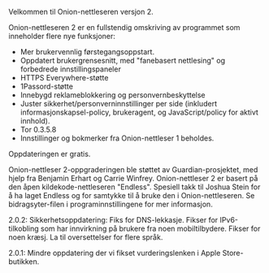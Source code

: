 Velkommen til Onion-nettleseren versjon 2.

Onion-nettleseren 2 er en fullstendig omskriving av programmet som inneholder flere nye funksjoner:

* Mer brukervennlig førstegangsoppstart.
* Oppdatert brukergrensesnitt, med "fanebasert nettlesing" og forbedrede innstillingspaneler
* HTTPS Everywhere-støtte
* 1Passord-støtte
* Innebygd reklameblokkering og personvernbeskyttelse
* Juster sikkerhet/personverninnstillinger per side (inkludert informasjonskapsel-policy, brukeragent, og JavaScript/policy for aktivt innhold).
* Tor 0.3.5.8
* Innstillinger og bokmerker fra Onion-nettleser 1 beholdes.

Oppdateringen er gratis.

Onion-nettleser 2-oppgraderingen ble støttet av Guardian-prosjektet, med hjelp fra Benjamin Erhart og Carrie Winfrey. Onion-nettleser 2 er basert på den åpen kildekode-nettleseren "Endless". Spesiell takk til Joshua Stein for å ha laget Endless og for samtykke til å bruke den i Onion-nettleseren. Se bidragsyter-filen i programinnstillingene for mer informasjon.

2.0.2: Sikkerhetsoppdatering: Fiks for DNS-lekkasje. Fikser for IPv6-tilkobling som har innvirkning på brukere fra noen mobiltilbydere. Fikser for noen kræsj. La til oversettelser for flere språk.

2.0.1: Mindre oppdatering der vi fikset vurderingslenken i Apple Store-butikken.

